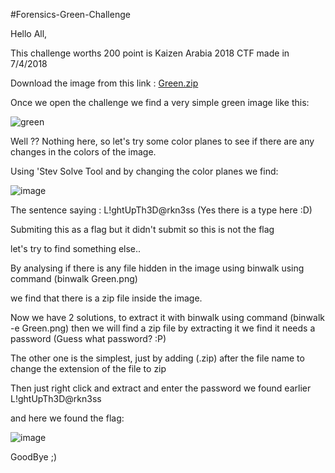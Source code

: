 #Forensics-Green-Challenge

Hello All,

This challenge worths 200 point is Kaizen Arabia 2018 CTF made in 7/4/2018

Download the image from this link : [Green.zip](https://github.com/tal3at7/Kaizen-Arabia-CTF/files/1887643/Green.zip)

Once we open the challenge we find a very simple green image like this:

![green](https://user-images.githubusercontent.com/16243263/38468658-fd4fd05c-3b51-11e8-8630-4569037f6eed.png)

Well ?? Nothing here, so let's try some color planes to see if there are any changes in the colors of the image.

Using 'Stev Solve Tool and by changing the color planes we find:

![image](https://user-images.githubusercontent.com/16243263/38468859-676fb40a-3b54-11e8-92b1-49f095aa4941.png)

The sentence saying : L!ghtUpTh3D@rkn3ss (Yes there is a type here :D)

Submiting this as a flag but it didn't submit so this is not the flag

let's try to find something else..

By analysing if there is any file hidden in the image using binwalk using command (binwalk Green.png)

we find that there is a zip file inside the image. 

Now we have 2 solutions, to extract it with binwalk using command (binwalk -e Green.png) then we will find  a zip file by extracting it we find it needs a password (Guess what password? :P)

The other one is the simplest, just by adding (.zip) after the file name to change the extension of the file to zip

Then just right click and extract and enter the password we found earlier L!ghtUpTh3D@rkn3ss

and here we found the flag: 

![image](https://user-images.githubusercontent.com/16243263/38469057-540f8f9a-3b57-11e8-9d22-e9b14f90ff42.png)

GoodBye ;)
